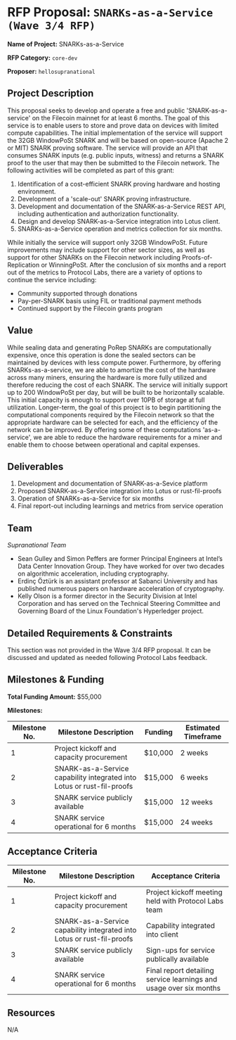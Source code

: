 # RFP Proposal: `SNARKs-as-a-Service (Wave 3/4 RFP)`

**Name of Project:** SNARKs-as-a-Service

**RFP Category:** `core-dev`

**Proposer:** `hellosupranational`

## Project Description

This proposal seeks to develop and operate a free and public 'SNARK-as-a-service' on the Filecoin mainnet for at least 6 months. The goal of this service is to enable users to store and prove data on devices with limited compute capabilities. The initial implementation of the service will support the 32GB WindowPoSt SNARK and will be based on open-source (Apache 2 or MIT) SNARK proving software. The service will provide an API that consumes SNARK inputs (e.g. public inputs, witness) and returns a SNARK proof to the user that may then be submitted to the Filecoin network. The following activities will be completed as part of this grant:

1. Identification of a cost-efficient SNARK proving hardware and hosting environment.
2. Development of a 'scale-out' SNARK proving infrastructure.
3. Development and documentation of the SNARK-as-a-Service REST API, including authentication and authorization functionality.
4. Design and develop SNARK-as-a-Service integration into Lotus client.
5. SNARKs-as-a-Service operation and metrics collection for six months.

While initially the service will support only 32GB WindowPoSt. Future improvements may include support for other sector sizes, as well as support for other SNARKs on the Filecoin network including Proofs-of-Replication or WinningPoSt. After the conclusion of six months and a report out of the metrics to Protocol Labs, there are a variety of options to continue the service including:

* Community supported through donations
* Pay-per-SNARK basis using FIL or traditional payment methods
* Continued support by the Filecoin grants program

## Value
While sealing data and generating PoRep SNARKs are computationally expensive, once this operation is done the sealed sectors can be maintained by devices with less compute power. Furthermore, by offering SNARKs-as-a-service, we are able to amortize the cost of the hardware across many miners, ensuring the hardware is more fully utilized and therefore reducing the cost of each SNARK. The service will initially support up to 200 WindowPoSt per day, but will be built to be horizontally scalable. This initial capacity is enough to support over 10PB of storage at full utilization. Longer-term, the goal of this project is to begin partitioning the computational components required by the Filecoin network so that the appropriate hardware can be selected for each, and the efficiency of the network can be improved. By offering some of these computations 'as-a-service', we are able to reduce the hardware requirements for a miner and enable them to choose between operational and capital expenses. 

## Deliverables

1. Development and documentation of SNARK-as-a-Sevice platform
2. Proposed SNARK-as-a-Service integration into Lotus or rust-fil-proofs
3. Operation of SNARKs-as-a-Service for six months
4. Final report-out including learnings and metrics from service operation

## Team

*Supranational Team*
* Sean Gulley and Simon Peffers are former Principal Engineers at Intel’s Data Center Innovation Group. They have worked for over two decades on algorithmic acceleration, including cryptography.
* Erdinç Öztürk is an assistant professor at Sabanci University and has published numerous papers on hardware acceleration of cryptography.
* Kelly Olson is a former director in the Security Division at Intel Corporation and has served on the Technical Steering Committee and Governing Board of the Linux Foundation's Hyperledger project.

## Detailed Requirements & Constraints

This section was not provided in the Wave 3/4 RFP proposal. It can be discussed and updated as needed following Protocol Labs feedback.

## Milestones & Funding

**Total Funding Amount:** $55,000

**Milestones:**

| Milestone No. | Milestone Description | Funding | Estimated Timeframe |
| --- | --- | --- | --- |
| 1 | Project kickoff and capacity procurement | $10,000 | 2 weeks |
| 2 | SNARK-as-a-Service capability integrated into Lotus or rust-fil-proofs | $15,000 | 6 weeks |
| 3 | SNARK service publicly available | $15,000 | 12 weeks |
| 4 | SNARK service operational for 6 months | $15,000 | 24 weeks |

## Acceptance Criteria

| Milestone No. | Milestone Description | Acceptance Criteria |
| --- | --- | --- |
| 1 | Project kickoff and capacity procurement | Project kickoff meeting held with Protocol Labs team
| 2 | SNARK-as-a-Service capability integrated into Lotus or rust-fil-proofs | Capability integrated into client
| 3 | SNARK service publicly available | Sign-ups for service publically available
| 4 | SNARK service operational for 6 months | Final report detailing service learnings and usage over six months

## Resources

N/A



